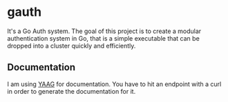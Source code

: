 # gauth
It's a Go Auth system.  The goal of this project is to create a modular authentication system in Go, that is a simple executable that can be dropped into a cluster quickly and efficiently.

## Documentation
I am using [YAAG](https://github.com/betacraft/yaag) for documentation.  You have to hit an endpoint with a curl in order to generate the documentation for it.


